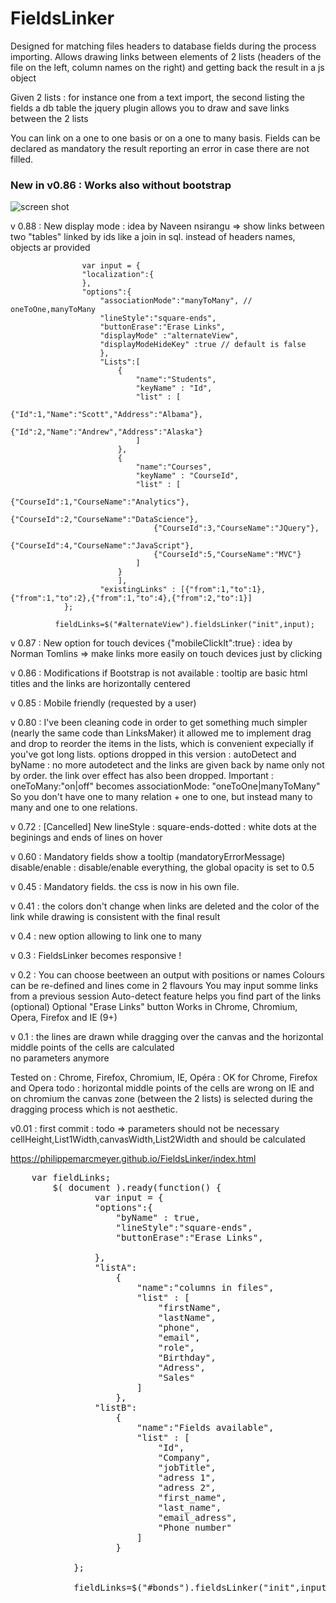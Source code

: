 # FieldsLinker

Designed for matching files headers to database fields during the process importing. 
Allows drawing links between elements of 2 lists (headers of the file on the left, column names on the right)
and getting back the result in a js object

Given 2 lists : for instance one from a text import, the second listing the fields a db table
the jquery plugin allows you to draw and save links between the 2 lists

You can link on a one to one basis or on a one to many basis. Fields can be declared as mandatory the result reporting an error in case there are not filled.

### New in v0.86 : Works also without bootstrap

![screen shot](https://raw.githubusercontent.com/PhilippeMarcMeyer/FieldsLinker/master/filedLinker.jpg)

v 0.88 : New display mode : idea by Naveen nsirangu => show links between two "tables" linked by ids like a join in sql. instead of headers names, objects ar provided

```
				var input = {
			    "localization":{
 				},
			    "options":{
					"associationMode":"manyToMany", // oneToOne,manyToMany
					"lineStyle":"square-ends",
					"buttonErase":"Erase Links",
					"displayMode" :"alternateView",
					"displayModeHideKey" :true // default is false
					},
					"Lists":[
						{
							"name":"Students",
							"keyName" : "Id",
							"list" : [
							   {"Id":1,"Name":"Scott","Address":"Albama"},
							   {"Id":2,"Name":"Andrew","Address":"Alaska"}
							]
						},
						{
							"name":"Courses",
							"keyName" : "CourseId",
							"list" : [
								{"CourseId":1,"CourseName":"Analytics"},
								{"CourseId":2,"CourseName":"DataScience"},
								{"CourseId":3,"CourseName":"JQuery"},
								{"CourseId":4,"CourseName":"JavaScript"},
								{"CourseId":5,"CourseName":"MVC"}
							]
						}
						],
					"existingLinks" : [{"from":1,"to":1},{"from":1,"to":2},{"from":1,"to":4},{"from":2,"to":1}]
			};
			
		  fieldLinks=$("#alternateView").fieldsLinker("init",input);
```


v 0.87 : New option for touch devices {"mobileClickIt":true} : idea by Norman Tomlins => make links more easily on touch devices just by clicking 

v 0.86 : Modifications if Bootstrap is not available : tooltip are basic html titles and the links are horizontally centered

v 0.85 : Mobile friendly (requested by a user)

v 0.80 : I've been cleaning code in order to get something much simpler (nearly the same code than LinksMaker) it allowed me to implement drag and drop to reorder the items in the lists, which is convenient expecially if you've got long lists.
options dropped in this version : autoDetect and byName : no more autodetect and the links are given back by name only not by order.
the link over effect has also been dropped. Important : oneToMany:"on|off" becomes associationMode: "oneToOne|manyToMany"
So you don't have one to many relation + one to one, but instead many to many and one to one relations.

v 0.72 : [Cancelled] New lineStyle : square-ends-dotted : white dots at the beginings and ends of lines on hover

v 0.60 : 
Mandatory fields show a tooltip (mandatoryErrorMessage)
disable/enable : disable/enable everything, the global opacity is set to 0.5

v 0.45 : Mandatory fields. the css is now in his own file.

v 0.41 : the colors don't change when links are deleted and the color of the link while drawing is consistent with the final result

v 0.4 : new option allowing to link one to many

v 0.3 :
FieldsLinker becomes responsive !

v 0.2 :
You can choose beetween an output with positions or names
Colours can be re-defined and lines come in 2 flavours
You may input somme links from a previous session
Auto-detect feature helps you find part of the links (optional)
Optional "Erase Links" button
Works in Chrome, Chromium, Opera, Firefox and IE (9+)

v 0.1  : the lines are drawn while dragging over the canvas and the horizontal middle points of the cells are calculated	
no parameters anymore

Tested on : Chrome, Firefox, Chromium, IE, Opéra : OK for Chrome, Firefox and Opera
todo : horizontal middle points of the cells are wrong on IE 
and on chromium the canvas zone (between the 2 lists) is selected during the dragging process which is not aesthetic.

v0.01 : first commit : todo => parameters should not be necessary cellHeight,List1Width,canvasWidth,List2Width and should be calculated

https://philippemarcmeyer.github.io/FieldsLinker/index.html

<pre>
	var fieldLinks;
		$( document ).ready(function() {
				var input = {
			    "options":{
					"byName" : true,
					"lineStyle":"square-ends",
					"buttonErase":"Erase Links",
					
				},
				"listA":
					{
						"name":"columns in files",
						"list" : [
							"firstName",
							"lastName",
							"phone",
							"email",
							"role",
							"Birthday",
							"Adress",
							"Sales"
						]
					},
				"listB":
					{
						"name":"Fields available",
						"list" : [
							"Id",
							"Company",
							"jobTitle",
							"adress 1",	
							"adress 2",	
							"first_name",
							"last_name",
							"email_adress",
							"Phone number"
						]
					}

			};
			
		  	fieldLinks=$("#bonds").fieldsLinker("init",input);
</pre>
